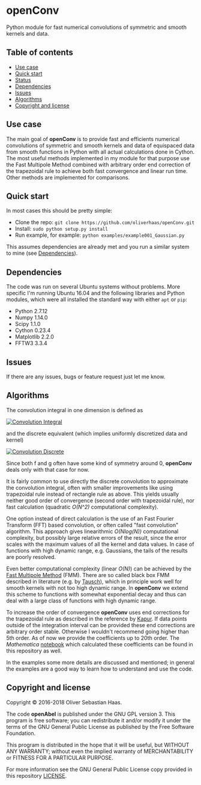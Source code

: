 
# openConv
Python module for fast numerical convolutions of symmetric and smooth kernels and data.


## Table of contents

- [Use case](#use-case)
- [Quick start](#quick-start)
- [Status](#status)
- [Dependencies](#dependencies)
- [Issues](#issues)
- [Algorithms](#algorithms)
- [Copyright and license](#copyright-and-license)


## Use case

The main goal of **openConv** is to provide fast and efficients numerical convolutions of symmetric and smooth kernels and data of equispaced data
from smooth functions in Python with all actual calculations done in Cython. 
The most useful methods implemented in my module for that purpose use the Fast Multipole Method combined with
arbitrary order end correction of the trapezoidal rule to achieve both fast convergence and linear run time. Other methods are implemented
for comparisons.



## Quick start

In most cases this should be pretty simple:

- Clone the repo: `git clone https://github.com/oliverhaas/openConv.git`
- Install: `sudo python setup.py install`
- Run example, for example: `python examples/example001_Gaussian.py`

This assumes dependencies are already met and you run a similar system to mine (see [Dependencies](#dependencies)).


## Dependencies

The code was run on several Ubuntu systems without problems. More specific I'm running Ubuntu 16.04 and the following libraries and
Python modules, which were all installed the standard way with either `apt` or `pip`:
- Python 2.7.12
- Numpy 1.14.0
- Scipy 1.1.0
- Cython 0.23.4
- Matplotlib 2.2.0
- FFTW3 3.3.4


## Issues

If there are any issues, bugs or feature request just let me know.

## Algorithms

The convolution integral in one dimension is defined as

<a href="https://www.codecogs.com/eqnedit.php?latex=(f*g)(t)=\int_-\infty^\infty f(\tau)g(t-\tau)d\tau" target="_blank">
<img src="https://latex.codecogs.com/gif.latex?F(y)=(f*g)(t)=\int_-\infty^\infty f(\tau)g(t-\tau)d\tau" title="Convolution Integral" /></a>

and the discrete equivalent (which implies uniformly discretized data and kernel)

<a href="https://www.codecogs.com/eqnedit.php?latex=(f*g)[n]=\sum_{m=-\infty}^\infty f[m]g[n-m]" target="_blank">
<img src="https://latex.codecogs.com/gif.latex?F(y)=(f*g)[n]=\sum_{m=-\infty}^\infty f[m]g[n-m]" title="Convolution Discrete" /></a>

Since both f and g often have some kind of symmetry around 0, **openConv** deals only with that case for now.

It is fairly common to use directly the discrete convolution to approximate the convolution integral, often with smaller
improvements like using trapezoidal rule instead of rectangle rule as above. This yields usually neither good order of convergence
(second order with trapezoidal rule), nor fast calculation (quadratic *O(N^2)* computational complexity).

One option instead of direct calculation is the use of an Fast Fourier Transform (FFT) based convolution, or often called
"fast convolution" algorithm. This approach gives linearithmic *O(Nlog(N))* computational complexity, but possibly large
relative errors of the result, since the error scales with the maximum values of all the kernel and data values. In case of
functions with high dynamic range, e.g. Gaussians, the tails of the results are poorly resolved.

Even better computational complexity (linear *O(N)*) can be achieved by the [Fast Multipole Method](https://en.wikipedia.org/wiki/Fast_multipole_method) (FMM). 
There are so called black box FMM described in literature (e.g. by [Tausch](https://link.springer.com/chapter/10.1007/978-3-642-25670-7_6)),
which in principle work well for smooth kernels with not too high dynamic range. In **openConv** we extend this scheme to functions
with somewhat exponential decay and thus can deal with a large class of functions with high dynamic range.

To increase the order of convergence **openConv** uses end corrections for the trapezoidal rule as described in the 
reference by [Kapur](https://epubs.siam.org/doi/abs/10.1137/S0036142995287847).
If data points outside of the integration interval can be provided these end corrections are arbitrary order stable. Otherwise I wouldn't
recommend going higher than 5th order. As of now we provide the coefficients up to 20th order. The *Mathematica* 
[notebook](add/calcCoeffsSmooth.nb) which calculated these coefficients can be found in this repository as well.

In the examples some more details are discussed and mentioned; in general the examples are a good way to learn how to understand and
use the code.


## Copyright and license

Copyright &copy; 2016-2018 Oliver Sebastian Haas.

The code **openAbel** is published under the GNU GPL version 3. This program is free software; you can redistribute it and/or modify
it under the terms of the GNU General Public License as published by the Free Software Foundation. 

This program is distributed in the hope that it will be useful, but WITHOUT ANY WARRANTY; without even the implied warranty of MERCHANTABILITY or FITNESS FOR A PARTICULAR PURPOSE. 

For more information see the GNU General Public License copy provided in this repository [LICENSE](LICENSE).





